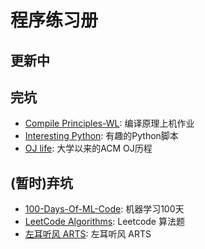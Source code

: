 # 程序练习册

## 更新中

## 完坑

 - [Compile Principles-WL](https://github.com/kdwycz/workbook/tree/master/Compile%20Principles-WL): 编译原理上机作业
 - [Interesting Python](https://github.com/kdwycz/workbook/tree/master/Interesting%20Python): 有趣的Python脚本
 - [OJ life](https://github.com/kdwycz/workbook/tree/master/OJ%20life): 大学以来的ACM OJ历程

## (暂时)弃坑

 - [100-Days-Of-ML-Code](https://github.com/kdwycz/workbook/tree/master/100-Days-Of-ML-Code): 机器学习100天
 - [LeetCode Algorithms](https://github.com/kdwycz/workbook/tree/master/LeetCode%20Algorithms): Leetcode 算法题
 - [左耳听风 ARTS](https://github.com/kdwycz/workbook/tree/master/ARTS): 左耳听风 ARTS

